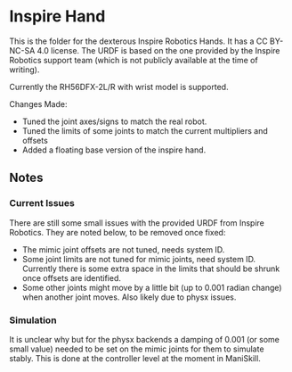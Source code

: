 # Inspire Hand

This is the folder for the dexterous Inspire Robotics Hands. It has a CC BY-NC-SA 4.0 license. The URDF is based on the one provided by the Inspire Robotics support team (which is not publicly available at the time of writing).

Currently the RH56DFX-2L/R with wrist model is supported.

Changes Made:
- Tuned the joint axes/signs to match the real robot.
- Tuned the limits of some joints to match the current multipliers and offsets
- Added a floating base version of the inspire hand.

## Notes

### Current Issues

There are still some small issues with the provided URDF from Inspire Robotics. They are noted below, to be removed once fixed:
- The mimic joint offsets are not tuned, needs system ID.
- Some joint limits are not tuned for mimic joints, need system ID. Currently there is some extra space in the limits that should be shrunk once offsets are identified.
- Some other joints might move by a little bit (up to 0.001 radian change) when another joint moves. Also likely due to physx issues.
### Simulation

It is unclear why but for the physx backends a damping of 0.001 (or some small value) needed to be set on the mimic joints for them to simulate stably. This is done at the controller level at the moment in ManiSkill.